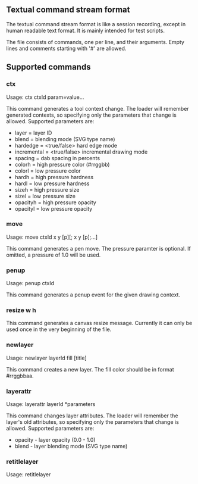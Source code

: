 Textual command stream format
------------------------------

The textual command stream format is like a session recording,
except in human readable text format. It is mainly intended
for test scripts.

The file consists of commands, one per line, and their arguments. Empty lines
and comments starting with '#' are allowed.


## Supported commands

### ctx

Usage: ctx ctxId param=value...

This command generates a tool context change. The loader will remember
generated contexts, so specifying only the parameters that change is allowed.
Supported parameters are:

 * layer = layer ID
 * blend = blending mode (SVG type name)
 * hardedge = <true/false> hard edge mode
 * incremental = <true/false> incremental drawing mode
 * spacing = dab spacing in percents
 * colorh = high pressure color (#rrggbb)
 * colorl = low pressure color
 * hardh = high pressure hardness
 * hardl = low pressure hardness
 * sizeh = high pressure size
 * sizel = low pressure size
 * opacityh = high pressure opacity
 * opacityl = low pressure opacity

### move

Usage: move ctxId x y [p][; x y [p];...]

This command generates a pen move. The pressure paramter
is optional. If omitted, a pressure of 1.0 will be used.

### penup

Usage: penup ctxId

This command generates a penup event for the given drawing context.

### resize w h

This command generates a canvas resize message. Currently it can only
be used once in the very beginning of the file.

### newlayer

Usage: newlayer layerId fill [title]

This command creates a new layer. The fill color should be in format #rrggbbaa.

### layerattr

Usage: layerattr layerId *parameters

This command changes layer attributes. The loader will remember the layer's old
attributes, so specifying only the parameters that change is allowed.
Supported parameters are:

 * opacity - layer opacity (0.0 - 1.0)
 * blend   - layer blending mode (SVG type name)

### retitlelayer

Usage: retitlelayer <layerId> <title>

This command changes a layer's title

### deletelayer

Usage: deletelayer id [merge]

This command deletes a layer. If the parameter "merge" is present, the
layer will be merged with the one below it

### reorderlayers

Usage: reorderlayers id1 id2 ...

This command reorders the layers. All existing layers should be listed
in bottom to top order.

### addannotation

Usage: addannotation ctxId aId x y w h

Create a blank new annotation by user <ctx>

### reshapeannotation

Usage: reshapeannotation aId x y w h

Change an existing annotations position and size

### annotate / endannotate

Usage:
	annotate aId bg-color
	...
	endannotate

Change the contents of an annotation. This is a multiline command. Everything
between annotate and endannotate will be used as the annotation content.

### deleteannotation

Usage: deleteannotation aId

Delete an annotation

### putimage

Usage: putimage layerId x y [blend] filename

Load an image and draw it onto the given canvas at the specified location.
If the "blend" parameter is set, the image is alpha blended. Otherwise the
image will simply replace the existing pixels.
The file name is relative to the path of the command file.

